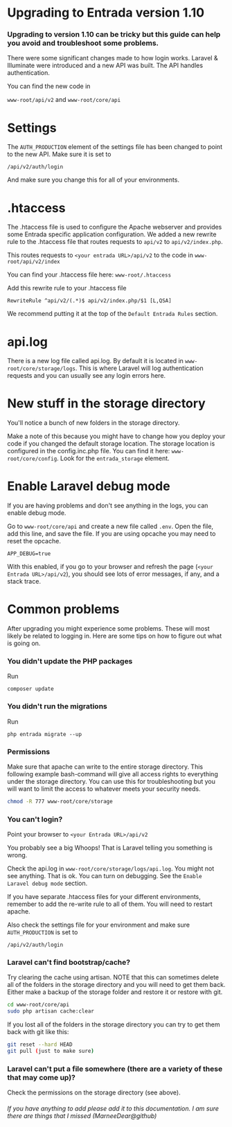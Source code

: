 # Upgrading to Entrada version 1.10

### Upgrading to version 1.10 can be tricky but this guide can help you avoid and troubleshoot some problems.

There were some significant changes made to how login works. Laravel & Illuminate were introduced and a new API was built. The API handles authentication. 

You can find the new code in

```www-root/api/v2```
and
```www-root/core/api```

# Settings
The ```AUTH_PRODUCTION``` element of the settings file has been changed to point to the new API. Make sure it is set to

```
/api/v2/auth/login
```

And make sure you change this for all of your environments.

# .htaccess

The .htaccess file is used to configure the Apache webserver and provides some Entrada specific application configuration. We added a new rewrite rule to the .htaccess file that routes requests to ```api/v2``` to ```api/v2/index.php```. 

This routes requests to ```<your entrada URL>/api/v2``` to the code in ```www-root/api/v2/index```

You can find your .htaccess file here: ```www-root/.htaccess```

Add this rewrite rule to your .htaccess file 

```RewriteRule ^api/v2/(.*)$ api/v2/index.php/$1 [L,QSA]```

We recommend putting it at the top of the ```Default Entrada Rules``` section.

# api.log

There is a new log file called api.log. By default it is located in ```www-root/core/storage/logs```. This is where Laravel will log authentication requests and you can usually see any login errors here.

# New stuff in the storage directory

You'll notice a bunch of new folders in the storage directory. 

Make a note of this because you might have to change how you deploy your code if you changed the default storage location. The storage location is configured in the config.inc.php file. You can find it here: ```www-root/core/config```. Look for the ```entrada_storage``` element. 

# Enable Laravel debug mode

If you are having problems and don't see anything in the logs, you can enable debug mode.

Go to ```www-root/core/api``` and create a new file called ```.env```.
Open the file, add this line, and save the file. If you are using opcache you may need to reset the opcache.
```
APP_DEBUG=true
```
With this enabled, if you go to your browser and refresh the page (```<your Entrada URL>/api/v2```), you should see lots of error messages, if any, and a stack trace.

# Common problems
After upgrading you might experience some problems. These will most likely be related to logging in. Here are some tips on how to figure out what is going on.

### You didn't update the PHP packages

Run 

```
composer update
```

### You didn't run the migrations

Run 
```
php entrada migrate --up
```

### Permissions

Make sure that apache can write to the entire storage directory. This following example bash-command will give all access rights to everything under the storage directory. You can use this for troubleshooting but you will want to limit the access to whatever meets your security needs.

```bash 
chmod -R 777 www-root/core/storage
```

### You can't login?

Point your browser to ```<your Entrada URL>/api/v2```

You probably see a big Whoops! That is Laravel telling you something is wrong. 

Check the api.log in ```www-root/core/storage/logs/api.log```. You might not see anything. That is ok. You can turn on debugging. See the ```Enable Laravel debug mode``` section.

If you have separate .htaccess files for your different environments, remember to add the re-write rule to all of them. You will need to restart apache.

Also check the settings file for your environment and make sure ```AUTH_PRODUCTION``` is set to

```
/api/v2/auth/login
```

### Laravel can't find bootstrap/cache?
Try clearing the cache using artisan. NOTE that this can sometimes delete all of the folders in the storage directory and you will need to get them back. Either make a backup of the storage folder and restore it or restore with git.

```bash
cd www-root/core/api
sudo php artisan cache:clear
```

If you lost all of the folders in the storage directory you can try to get them back with git like this:

```bash
git reset --hard HEAD
git pull (just to make sure)
```

### Laravel can't put a file somewhere (there are a variety of these that may come up)?

Check the permissions on the storage directory (see above).

###### If you have anything to add please add it to this documentation. I am sure there are things that I missed (MarneeDear@github)







